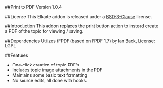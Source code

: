 ##Print to PDF Version 1.0.4

##License
This Elkarte addon is released under a [BSD-3-Clause](http://opensource.org/licenses/BSD-3-Clause) license.

##Introduction
This addon replaces the print button action to instead create a PDF of the topic for viewing / saving.

##Dependencies
Utilizes tFPDF (based on FPDF 1.7) by Ian Back, License:  LGPL

##Features
  - One-click creation of topic PDF's
  - Includes topic image attachments in the PDF
  - Maintains some basic text formatting
  - No source edits, all done with hooks.
